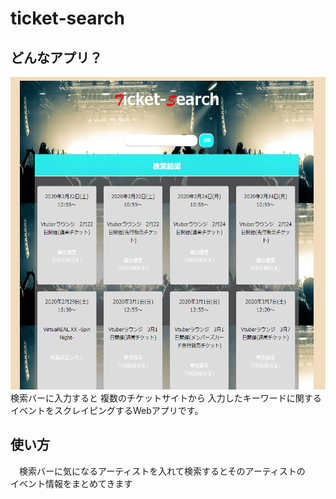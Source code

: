 # ticket-search

## どんなアプリ？
 <img src = "ticket-search.png" height = 500px>  
 検索バーに入力すると  
 複数のチケットサイトから  
 入力したキーワードに関するイベントをスクレイピングするWebアプリです。  
 
## 使い方
　検索バーに気になるアーティストを入れて検索するとそのアーティストの  
  イベント情報をまとめてきます  

